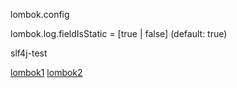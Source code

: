 

lombok.config

lombok.log.fieldIsStatic = [true | false] (default: true)

slf4j-test


[lombok1](http://wonwoo.ml/index.php/post/1607)
[lombok2](http://wonwoo.ml/index.php/post/1616)

